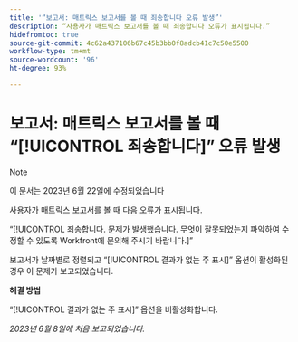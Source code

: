 ```yaml
---
title: '“보고서: 매트릭스 보고서를 볼 때 죄송합니다 오류 발생”'
description: “사용자가 매트릭스 보고서를 볼 때 죄송합니다 오류가 표시됩니다.”
hidefromtoc: true
source-git-commit: 4c62a437106b67c45b3bb0f8adcb41c7c50e5500
workflow-type: tm+mt
source-wordcount: '96'
ht-degree: 93%

---
```



# 보고서: 매트릭스 보고서를 볼 때 “[!UICONTROL 죄송합니다]” 오류 발생

>[!NOTE]
>
> 이 문서는 2023년 6월 22일에 수정되었습니다

사용자가 매트릭스 보고서를 볼 때 다음 오류가 표시됩니다.

“[!UICONTROL 죄송합니다. 문제가 발생했습니다. 무엇이 잘못되었는지 파악하여 수정할 수 있도록 Workfront에 문의해 주시기 바랍니다.]”

보고서가 날짜별로 정렬되고 “[!UICONTROL 결과가 없는 주 표시]” 옵션이 활성화된 경우 이 문제가 보고되었습니다.

**해결 방법**

“[!UICONTROL 결과가 없는 주 표시]” 옵션을 비활성화합니다.

_2023년 6월 8일에 처음 보고되었습니다._

